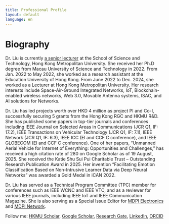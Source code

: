 ```yaml
---
title: Professional Profile
layout: default
language: en
---
```


<div class="p-5 text-center bg-image bg-research-img">
    <div class="d-flex justify-content-start align-items-end h-100">
      <div class="text-white text-left">
        <h1 class="page-title mb-3">Biography</h1>
      </div>
    </div>
</div>

<div class="content-wrapper">
  <p>
      <span class="highlight">Dr. Liu</span> is currently <a href="https://www.hkmu.edu.hk/st/people/key-staff/staff-profile/?email=ylliu&unit=S&T&po=N" target="_blank">a senior lecturer</a> at the School of Science and Technology, Hong Kong Metropolitan University. She received her Ph.D degree from Macau University of Science and Technology in 2022. From Jan. 2022 to May 2022, she worked as a research assistant at the Education University of Hong Kong. From June 2022 to Dec. 2024, she worked as a Lecturer at Hong Kong Metropolitan University. Her research interests include Space-Air-Ground Integrated Networks, IoT, Blockchain-enabled wireless networks, Web 3.0, Movable Antenna systems, ISAC, and AI solutions for Networks.
  </p>
  <p>
      <span class="highlight">Dr. Liu</span> has led projects worth over HKD 4 million as project PI and Co-I, successfully securing 5 grants from the Hong Kong RGC and HKMU R&D. She has published some papers in top-tier journals and conferences including IEEE Journal on Selected Areas in Communications (JCR Q1, IF: 17.2), IEEE Transactions on Vehicular Technology (JCR Q1, IF: 7.1), IEEE Network (JCR Q1, IF: 6.3), IEEE ICC (EI and CCF C conference), and IEEE GLOBECOM (EI and CCF C conference). One of her papers, “Unmanned Aerial Vehicle for Internet of Everything: Opportunities and Challenges,” has received a high citation rate of 280 on Google Scholar as of 19 August, 2025. She received the Katie Shu Sui Pui Charitable Trust – Outstanding Research Publication Award in 2025. Her invention “Facilitating Emotion Classification Based on Non-Intrusive Learner Data via Deep Neural Networks” was awarded a Gold Medal in iCAN 2022.
  </p>
  <p>
      <span class="highlight">Dr. Liu</span> has served as a Technical Program Committee (TPC) member for conferences such as IEEE WCNC and IEEE VTC, and as a reviewer for various IEEE journals, including IEEE IoT and IEEE Communication Magazine. She is also serving as a Special Issue Editor for <a href="https://www.mdpi.com/journal/electronics/special_issues/71DW63SS34" target="_blank">MDPI Electronics</a> and <a href="https://www.mdpi.com/journal/network/special_issues/DCLNS956JH" target="_blank">MDPI Network</a>.
  </p>
  <div>
      <span class="highlight">Follow me:</span> 
      <a target="_blank" href="https://scholars.hkmu.edu.hk/en/persons/yalin-liu/publications/">HKMU Scholar</a>, 
      <a target="_blank" href="https://scholar.google.com/citations?user=boJGB9cAAAAJ&hl=zh-CN">Google Scholar</a>, 
      <a target="_blank" href="https://www.researchgate.net/profile/Yalin-Liu/research?ev=prf_act">Research Gate</a>, 
      <a target="_blank" href="https://www.linkedin.com/in/alin-yalin-liu">LinkedIn</a>, 
      <a target="_blank" href="https://orcid.org/0000-0003-2870-4598">ORCID</a>
  </div>
</div>





